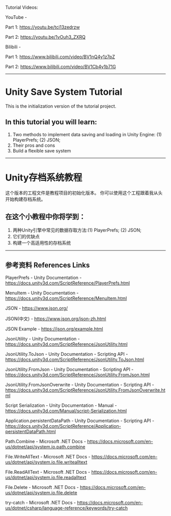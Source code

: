 Tutorial Videos: 

YouTube - 

  Part 1: https://youtu.be/tci13zedrzw
  
  Part 2: https://youtu.be/1vOuh3_ZXRQ
  
  
Bilibili - 

  Part 1: https://www.bilibili.com/video/BV1nQ4y1z7pZ
  
  Part 2: https://www.bilibili.com/video/BV1Cb4y1b71G

-----------------------------------------------------------

# Unity Save System Tutorial
This is the initialization version of the tutorial project.

## In this tutorial you will learn: 
1. Two methods to implement data saving and loading in Unity Engine: (1) PlayerPrefs; (2) JSON;
2. Their pros and cons
3. Build a flexible save system

-----------------------------------------------------------

# Unity存档系统教程
这个版本的工程文件是教程项目的初始化版本。
你可以使用这个工程跟着我从头开始构建存档系统。

## 在这个小教程中你将学到：
1. 两种Unity引擎中常见的数据存取方法:(1) PlayerPrefs; (2) JSON;
2. 它们的优缺点
3. 构建一个高适用性的存档系统

-----------------------------------------------------------

## 参考资料 References Links
PlayerPrefs - Unity Documentation -
https://docs.unity3d.com/ScriptReference/PlayerPrefs.html

MenuItem - Unity Documentation -
https://docs.unity3d.com/ScriptReference/MenuItem.html

JSON - https://www.json.org/

JSON(中文) - https://www.json.org/json-zh.html

JSON Example - https://json.org/example.html

JsonUtility - Unity Documentation - 
https://docs.unity3d.com/ScriptReference/JsonUtility.html

JsonUtility.ToJson - Unity Documentation - Scripting API -
https://docs.unity3d.com/ScriptReference/JsonUtility.ToJson.html

JsonUtility.FromJson - Unity Documentation - Scripting API -
https://docs.unity3d.com/ScriptReference/JsonUtility.FromJson.html

JsonUtility.FromJsonOverwrite - Unity Documentation - Scripting API -
https://docs.unity3d.com/ScriptReference/JsonUtility.FromJsonOverwrite.html

Script Serialization - Unity Documentation - Manual - 
https://docs.unity3d.com/Manual/script-Serialization.html

Application.persistentDataPath - Unity Documentation - Scripting API -
https://docs.unity3d.com/ScriptReference/Application-persistentDataPath.html

Path.Combine - Microsoft .NET Docs -
https://docs.microsoft.com/en-us/dotnet/api/system.io.path.combine

File.WriteAllText - Microsoft .NET Docs -
https://docs.microsoft.com/en-us/dotnet/api/system.io.file.writealltext

File.ReadAllText - Microsoft .NET Docs -
https://docs.microsoft.com/en-us/dotnet/api/system.io.file.readalltext

File.Delete - Microsoft .NET Docs -
https://docs.microsoft.com/en-us/dotnet/api/system.io.file.delete

try-catch - Microsoft .NET Docs -
https://docs.microsoft.com/en-us/dotnet/csharp/language-reference/keywords/try-catch
